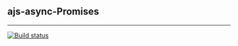 ## ajs-async-Promises

---

[![Build status](https://ci.appveyor.com/api/projects/status/acyp2aj6djfivo3s?svg=true)](https://ci.appveyor.com/project/Liaksej/ajs-async-promises)
